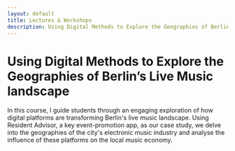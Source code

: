 ```yaml
---
layout: default
title: Lectures & Workshops
description: Using Digital Methods to Explore the Geographies of Berlin’s Live Music landscape
---
```


# Using Digital Methods to Explore the Geographies of Berlin’s Live Music landscape

In this course, I guide students through an engaging exploration of how digital platforms are transforming Berlin's live music landscape. Using Resident Advisor, a key event-promotion app, as our case study, we delve into the geographies of the city's electronic music industry and analyse the influence of these platforms on the local music economy.
